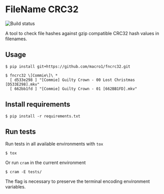 FileName CRC32
==============
![Build status](https://travis-ci.org/macro1/fncrc32.svg?branch=master)

A tool to check file hashes against gzip compatible CRC32 hash values
in filenames.


Usage
-----

    $ pip install git+https://github.com/macro1/fncrc32.git

    $ fncrc32 \[Commie\]\ *
      [ d533e298 ] "[Commie] Guilty Crown - 00 Lost Christmas [D533E298].mkv"
      [ 662bb1fd ] "[Commie] Guilty Crown - 01 [662BB1FD].mkv"


Install requirements
--------------------

    $ pip install -r requirements.txt


Run tests
---------

Run tests in all available environments with `tox`

    $ tox

Or run `cram` in the current environment

    $ cram -E tests/

The flag is necessary to preserve the terminal encoding environment variables.
